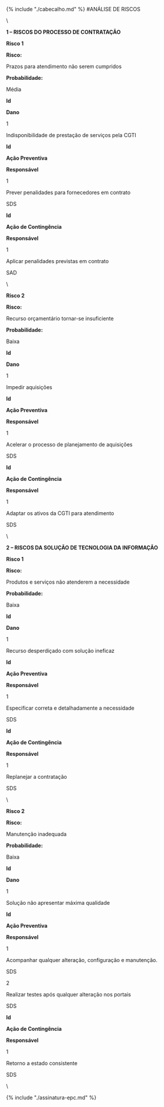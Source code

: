 {% include "./cabecalho.md" %}
#ANÁLISE DE RISCOS

\

**1 – RISCOS DO PROCESSO DE CONTRATAÇÃO**

**Risco 1**

**Risco:**

Prazos para atendimento não serem cumpridos

**Probabilidade:**

Média

**Id**

**Dano**

1

Indisponibilidade de prestação de serviços pela CGTI

**Id**

**Ação Preventiva**

**Responsável**

1

Prever penalidades para fornecedores em contrato

SDS

**Id**

**Ação de Contingência**

**Responsável**

1

Aplicar penalidades previstas em contrato

SAD

\

**Risco 2**

**Risco:**

Recurso orçamentário tornar-se insuficiente

**Probabilidade:**

Baixa

**Id**

**Dano**

1

Impedir aquisições

**Id**

**Ação Preventiva**

**Responsável**

1

Acelerar o processo de planejamento de aquisições

SDS

**Id**

**Ação de Contingência**

**Responsável**

1

Adaptar os ativos da CGTI para atendimento

SDS

\

**2 – RISCOS DA SOLUÇÃO DE TECNOLOGIA DA INFORMAÇÃO**

**Risco 1**

**Risco:**

Produtos e serviços não atenderem a necessidade

**Probabilidade:**

Baixa

**Id**

**Dano**

1

Recurso desperdiçado com solução ineficaz

**Id**

**Ação Preventiva**

**Responsável**

1

Especificar correta e detalhadamente a necessidade

SDS

**Id**

**Ação de Contingência**

**Responsável**

1

Replanejar a contratação

SDS

\

**Risco 2**

**Risco:**

Manutenção inadequada

**Probabilidade:**

Baixa

**Id**

**Dano**

1

Solução não apresentar máxima qualidade

**Id**

**Ação Preventiva**

**Responsável**

1

Acompanhar qualquer alteração, configuração e manutenção.

SDS

2

Realizar testes após qualquer alteração nos portais

SDS

**Id**

**Ação de Contingência**

**Responsável**

1

Retorno a estado consistente

SDS

\

{% include "./assinatura-epc.md" %}
